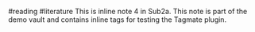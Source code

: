 #reading #literature
This is inline note 4 in Sub2a. This note is part of the demo vault and contains inline tags for testing the Tagmate plugin.
